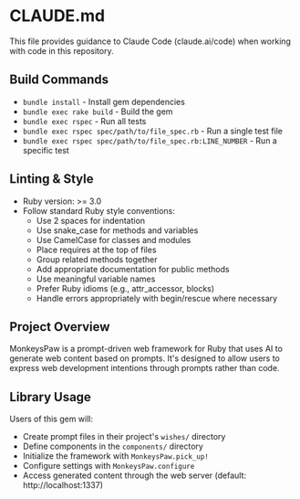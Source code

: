 # CLAUDE.md

This file provides guidance to Claude Code (claude.ai/code) when working with code in this repository.

## Build Commands
- `bundle install` - Install gem dependencies
- `bundle exec rake build` - Build the gem
- `bundle exec rspec` - Run all tests
- `bundle exec rspec spec/path/to/file_spec.rb` - Run a single test file
- `bundle exec rspec spec/path/to/file_spec.rb:LINE_NUMBER` - Run a specific test

## Linting & Style
- Ruby version: >= 3.0
- Follow standard Ruby style conventions:
  - Use 2 spaces for indentation
  - Use snake_case for methods and variables
  - Use CamelCase for classes and modules
  - Place requires at the top of files
  - Group related methods together
  - Add appropriate documentation for public methods
  - Use meaningful variable names
  - Prefer Ruby idioms (e.g., attr_accessor, blocks)
  - Handle errors appropriately with begin/rescue where necessary

## Project Overview
MonkeysPaw is a prompt-driven web framework for Ruby that uses AI to generate web content based on prompts. It's designed to allow users to express web development intentions through prompts rather than code.

## Library Usage
Users of this gem will:
- Create prompt files in their project's `wishes/` directory
- Define components in the `components/` directory
- Initialize the framework with `MonkeysPaw.pick_up!`
- Configure settings with `MonkeysPaw.configure`
- Access generated content through the web server (default: http://localhost:1337)
